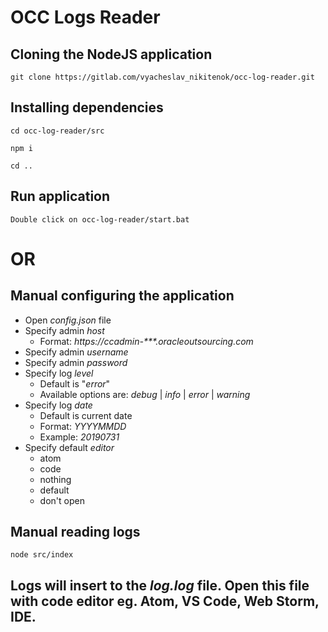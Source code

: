 # OCC Logs Reader
## Cloning the NodeJS application
```
git clone https://gitlab.com/vyacheslav_nikitenok/occ-log-reader.git
```
## Installing dependencies
```
cd occ-log-reader/src

npm i

cd ..
```
## Run application
```
Double click on occ-log-reader/start.bat
```
# OR

## Manual configuring the application
* Open _config.json_ file
* Specify admin _host_
  * Format: _https://ccadmin-***.oracleoutsourcing.com_
* Specify admin _username_
* Specify admin _password_
* Specify log _level_ 
  * Default is "_error_"
  * Available options are: _debug_ | _info_ | _error_ | _warning_
* Specify log _date_
  * Default is current date
  * Format: _YYYYMMDD_
  * Example: _20190731_
* Specify default _editor_
  * atom
  * code
  * nothing
  * default
  * don't open
## Manual reading logs
```
node src/index
```
## Logs will insert to the _log.log_ file. Open this file with code editor eg. Atom, VS Code, Web Storm, IDE.